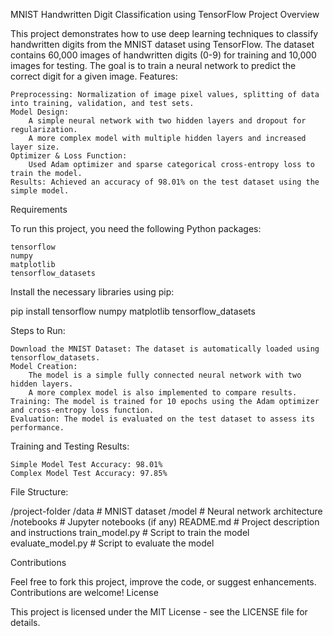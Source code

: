 MNIST Handwritten Digit Classification using TensorFlow
Project Overview

This project demonstrates how to use deep learning techniques to classify handwritten digits from the MNIST dataset using TensorFlow. The dataset contains 60,000 images of handwritten digits (0-9) for training and 10,000 images for testing. The goal is to train a neural network to predict the correct digit for a given image.
Features:

    Preprocessing: Normalization of image pixel values, splitting of data into training, validation, and test sets.
    Model Design:
        A simple neural network with two hidden layers and dropout for regularization.
        A more complex model with multiple hidden layers and increased layer size.
    Optimizer & Loss Function:
        Used Adam optimizer and sparse categorical cross-entropy loss to train the model.
    Results: Achieved an accuracy of 98.01% on the test dataset using the simple model.

Requirements

To run this project, you need the following Python packages:

    tensorflow
    numpy
    matplotlib
    tensorflow_datasets

Install the necessary libraries using pip:

pip install tensorflow numpy matplotlib tensorflow_datasets

Steps to Run:

    Download the MNIST Dataset: The dataset is automatically loaded using tensorflow_datasets.
    Model Creation:
        The model is a simple fully connected neural network with two hidden layers.
        A more complex model is also implemented to compare results.
    Training: The model is trained for 10 epochs using the Adam optimizer and cross-entropy loss function.
    Evaluation: The model is evaluated on the test dataset to assess its performance.

Training and Testing Results:

    Simple Model Test Accuracy: 98.01%
    Complex Model Test Accuracy: 97.85%

File Structure:

/project-folder
  /data                  # MNIST dataset
  /model                 # Neural network architecture
  /notebooks             # Jupyter notebooks (if any)
  README.md              # Project description and instructions
  train_model.py         # Script to train the model
  evaluate_model.py      # Script to evaluate the model

Contributions

Feel free to fork this project, improve the code, or suggest enhancements. Contributions are welcome!
License

This project is licensed under the MIT License - see the LICENSE file for details.
